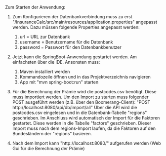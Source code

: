 Zum Starten der Anwendung:

1. Zum Konfigurieren der Datenbankverbindung muss zu erst "/InsuranceCalc/src/main/resources/application.properties" angepasst werden. 
   Dazu müssen folgende Properties angepasst werden:
     1. url = URL zur Datenbank
     2. username = Benutzername für die Datenbank
     3. password = Passwort für den Datenbankbenutzer

2. Jetzt kann die SpringBoot-Anwendung gestartet werden. Am einfachsten über die IDE. Ansonsten muss:
     1. Maven installiert werden
     2. Kommandozeile öffnen und in das Projektverzeichnis navigieren
     3. App mit "mvn spring-boot:run" starten
   
3. Für die Berechnung der Prämie wird die postcodes.csv benötigt. Diese muss importiert werden.
   Um den Import zu starten muss folgender POST ausgeführt werden (z.B. über den Boomerang-Client):
   "POST http://localhost:8080/api/db/import/all"
   Über die API wird die postcodes.csv eingelesen und in die Datenbank-Tabelle "regions" geschrieben.
   Im Anschluss wird automatisch der Import für die Faktoren gestartet. Diese werden in die Tabelle "factors" geschrieben.
   Dieser Import muss nach dem regions-Import laufen, da die Faktoren auf den Bundesländern der "regions" basieren.

4. Nach dem Import kann "http://localhost:8080/" aufgerufen werden (Web Gui für die Berechnung der Prämie)
